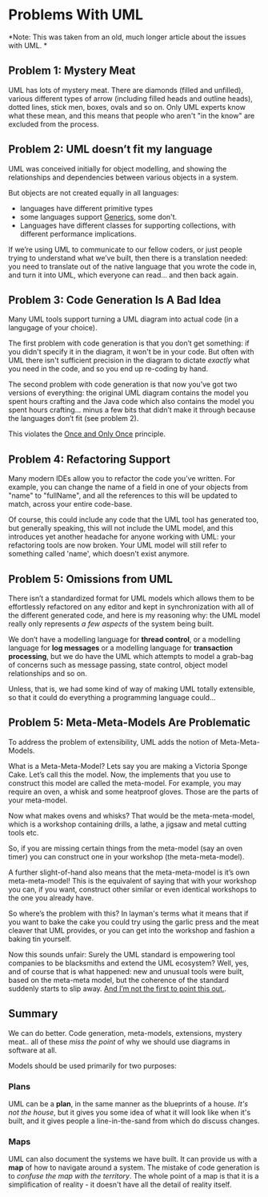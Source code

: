 # Problems With UML

*Note:  This was taken from an old, much longer article about the issues with UML. *

## Problem 1: Mystery Meat

UML has lots of mystery meat. There are diamonds (filled and unfilled), various different types of arrow (including filled heads and outline heads), dotted lines, stick men, boxes, ovals and so on.  Only UML experts know what these mean, and this means that people who aren't "in the know" are excluded from the process.

## Problem 2: UML doesn’t fit my language

UML was conceived initially for object modelling, and showing the relationships and dependencies between various objects in a system.  

But objects are not created equally in all languages:
 - languages have different primitive types
 - some languages support [Generics](https://en.wikipedia.org/wiki/Generic_programming#Generics_in_Java), some don't.
 - Languages have different classes for supporting collections, with different performance implications.

If we’re using UML to communicate to our fellow coders, or just people trying to understand what we’ve built, then there is a translation needed: you need to translate out of the native language that you wrote the code in, and turn it into UML, which everyone can read… and then back again.

## Problem 3: Code Generation Is A Bad Idea

Many UML tools support turning a UML diagram into actual code (in a langugage of your choice).

The first problem with code generation is that you don’t get something: if you didn't specify it in the diagram, it won't be in your code.  But often with UML there isn't sufficient precision in the diagram to dictate *exactly* what you need in the code, and so you end up re-coding by hand.

The second problem with code generation is that now you’ve got two versions of everything: the original UML diagram contains the model you spent hours crafting and the Java code which also contains the model you spent hours crafting… minus a few bits that didn’t make it through because the languages don’t fit (see problem 2). 

This violates the [Once and Only Once](http://c2.com/cgi/wiki?OnceAndOnlyOnce) principle.

## Problem 4: Refactoring Support

Many modern IDEs allow you to refactor the code you’ve written.  For example, you can change the name of a field in one of your objects from "name" to "fullName", and all the references to this will be updated to match, across your entire code-base.

Of course, this could include any code that the UML tool has generated too, but generally speaking, this will not include the UML model, and this introduces yet another headache for anyone working with UML: your refactoring tools are now broken.   Your UML model will still refer to something called 'name', which doesn't exist anymore.

## Problem 5: Omissions from UML

There isn’t a standardized format for UML models which allows them to be effortlessly refactored on any editor and kept in synchronization with all of the different generated code, and here is my reasoning why: the UML model really only represents *a few aspects* of the system being built. 

We don’t have a modelling language for **thread control**, or a modelling language for **log messages** or a modelling language for **transaction processing**, but we do have the UML which attempts to model a grab-bag of concerns such as message passing, state control, object model relationships and so on.

Unless, that is, we had some kind of way of making UML totally extensible, so that it could do everything a programming language could&#8230;

## Problem 5: Meta-Meta-Models Are Problematic

To address the problem of extensibility, UML adds the notion of Meta-Meta-Models.

What is a Meta-Meta-Model?  Lets say you are making a Victoria Sponge Cake. Let’s call this the model. Now, the implements that you use to construct this model are called the meta-model. For example, you may require an oven, a whisk and some heatproof gloves. Those are the parts of your meta-model.

Now what makes ovens and whisks? That would be the meta-meta-model, which is a workshop containing drills, a lathe, a jigsaw and metal cutting tools etc.

So, if you are missing certain things from the meta-model (say an oven timer) you can construct one in your workshop (the meta-meta-model).

A further slight-of-hand also means that the meta-meta-model is it’s own meta-meta-model! This is the equivalent of saying that with your workshop you can, if you want, construct other similar or even identical workshops to the one you already have.

So where’s the problem with this? In layman's terms what it means that if you want to bake the cake you could try using the garlic press and the meat cleaver that UML provides, or you can get into the workshop and fashion a baking tin yourself. 

Now this sounds unfair: Surely the UML standard is empowering tool companies to be blacksmiths and extend the UML ecosystem?  Well, yes, and of course that is what happened:  new and unusual tools were built, based on the meta-meta model, but the coherence of the standard suddenly starts to slip away. [And I&#8217;m not the first to point this out.](http://www.cit.gu.edu.au/~noran/Docs/UML-Issues.pps).

## Summary

We can do better.  Code generation, meta-models, extensions, mystery meat.. all of these *miss the point* of why we should use diagrams in software at all.

Models should be used primarily for two purposes:

### Plans

UML can be a **plan**, in the same manner as the blueprints of a house.  *It's not the house*, but it gives you some idea of what it will look like when it's built, and it gives people a line-in-the-sand from which do discuss changes.  

### Maps

UML can also document the systems we have built.  It can provide us with a **map** of how to navigate around a system.  The mistake of code generation is to *confuse the map with the territory*.   The whole point of a map is that it is a simplification of reality - it doesn't have all the detail of reality itself.  
